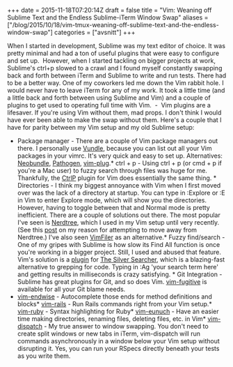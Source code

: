 +++
date = 2015-11-18T07:20:14Z
draft = false
title = "Vim: Weaning off Sublime Text and the Endless Sublime-iTerm Window Swap"
aliases = ["/blog/2015/10/18/vim-tmux-weaning-off-sublime-text-and-the-endless-window-swap"]
categories = ["avsnitt"]
+++

When I started in development, Sublime was my text editor of choice. It was pretty minimal and had a ton of useful plugins that were easy to configure and set up.&nbsp;
However, when I started tackling on bigger projects at work, Sublime's ctrl+p slowed to a crawl and I found myself constantly swapping back and forth between iTerm and Sublime to write and run tests. There had to be a better way.
One of my coworkers led me down the Vim rabbit hole. I would never have to leave iTerm for any of my work. It took a little time (and a little back and forth between using Sublime and Vim) and a couple of plugins to get used to operating full time with Vim.
&nbsp;-&nbsp;
Vim plugins are a lifesaver. If you're using Vim without them, mad props. I don't think I would have ever been able to make the swap without them. Here's a couple that I have for parity between my Vim setup and my old Sublime setup:
* Package manager - There are a couple of Vim package managers out there. I personally use [Vundle](https://github.com/VundleVim/Vundle.vim), because you can list out all your Vim packages in your vimrc. It's very quick and easy to set up. Alternatives: [Neobundle](https://github.com/Shougo/neobundle.vim), [Pathogen](https://github.com/tpope/vim-pathogen), [vim-plug](https://github.com/junegunn/vim-plug).* ctrl + p - Using ctrl + p (or cmd + p if you're a Mac user) to fuzzy search through files was huge for me. Thankfully, the [CtrlP](https://github.com/kien/ctrlp.vim) plugin for Vim does essentially the same thing.&nbsp;* Directories - I think my biggest annoyance with Vim when I first moved over was the lack of a directory at startup. You can type in :Explore or :E in Vim to enter Explore mode, which will show you the directories. However, having to toggle between that and Normal mode is pretty inefficient. There are a couple of solutions out there. The most popular I've seen is [Nerdtree](https://github.com/scrooloose/nerdtree), which I used in my Vim setup until very recently. (See this [post](https://medium.com/@mozhuuuuu/vimmers-you-dont-need-nerdtree-18f627b561c3)&nbsp;on my reason for attempting to move away from Nerdtree.) I've also seen [VimFiler](https://github.com/Shougo/vimfiler.vim)&nbsp;as an alternative.* Fuzzy find/search - One of my gripes with Sublime is how slow its Find All function is once you're working in a bigger project. Still, I used and abused that feature. Vim's solution is a [plugin](https://github.com/rking/ag.vim) for [The Silver Searcher](https://github.com/ggreer/the_silver_searcher), which is a blazing-fast alternative to grepping for code. Typing in :Ag 'your search term here' and getting results in milliseconds is crazy satisfying.&nbsp;* Git Integration - Sublime has great plugins for Git, and so does Vim. [vim-fugitive](https://github.com/tpope/vim-fugitive) is available for all your Git blame needs.
* [vim-endwise](https://github.com/tpope/vim-endwise) - Autocomplete those ends for method definitions and blocks* [vim-rails](https://github.com/tpope/vim-rails)&nbsp;- Run Rails commands right from your Vim setup.* [vim-ruby](https://github.com/vim-ruby/vim-ruby)&nbsp;- Syntax highlighting for Ruby* [vim-eunuch](https://github.com/tpope/vim-eunuch)&nbsp;- Have an easier time making directories, renaming files, deleting files, etc. in Vim* [vim-dispatch](https://github.com/tpope/vim-dispatch)&nbsp;- My true answer to window swapping. You don't need to create split windows or new tabs in iTerm, vim-dispatch will run commands asynchronously in a window below your Vim setup without disrupting it. Yes, you can run your RSpecs directly beneath your tests as you write them.
